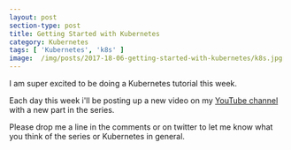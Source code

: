 ```yaml
---
layout: post
section-type: post
title: Getting Started with Kubernetes
category: Kubernetes
tags: [ 'Kubernetes', 'k8s' ]
image:  /img/posts/2017-18-06-getting-started-with-kubernetes/k8s.jpg
---
```


I am super excited to be doing a Kubernetes tutorial this week.

Each day this week i'll be posting up a new video on my [YouTube channel](https://www.youtube.com/channel/UCKZy6c6KewxX_SnfYpOMxLg) with a new part in the series.

Please drop me a line in the comments or on twitter to let me know what you think of the series or Kubernetes in general.
